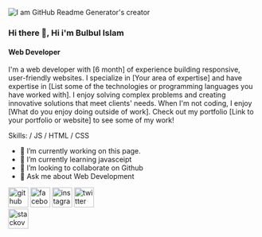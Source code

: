 
![I am GitHub Readme Generator's creator](https://scontent.fdac88-1.fna.fbcdn.net/v/t39.30808-6/278124104_552679672947984_5781435726701501307_n.jpg?_nc_cat=107&ccb=1-7&_nc_sid=e3f864&_nc_eui2=AeEkfsrq6hsI6soyeOxvfFz7yUVsGWRhn87JRWwZZGGfzp-aiLELJapmWK-X2zsiLSNdUpywRmKL13pB2gIayh0E&_nc_ohc=dIblEnpNRnQAX_-Sjmw&_nc_ht=scontent.fdac88-1.fna&oh=00_AfCffzfjs7JSKqVUzByI5uFZtbrajR2YyHH_Xmc52aa0_A&oe=64D93FF6)

### Hi there 👋, Hi i'm Bulbul Islam
#### Web Developer


I'm a web developer with [6 month] of experience building responsive, user-friendly websites. I specialize in [Your area of expertise] and have expertise in [List some of the technologies or programming languages you have worked with]. I enjoy solving complex problems and creating innovative solutions that meet clients' needs. When I'm not coding, I enjoy [What do you enjoy doing outside of work]. Check out my portfolio [Link to your portfolio or website] to see some of my work!

Skills: / JS / HTML / CSS

- 🔭 I’m currently working on this page. 
- 🌱 I’m currently learning javasceipt 
- 👯 I’m looking to collaborate on Github 
- 💬 Ask me about Web Development 


[<img src='https://cdn.jsdelivr.net/npm/simple-icons@3.0.1/icons/github.svg' alt='github' height='40'>](https://github.com/https://github.com/bulbulbi)  [<img src='https://cdn.jsdelivr.net/npm/simple-icons@3.0.1/icons/facebook.svg' alt='facebook' height='40'>](https://www.facebook.com/https://www.facebook.com/mdbulbul.islam.10048379)  [<img src='https://cdn.jsdelivr.net/npm/simple-icons@3.0.1/icons/instagram.svg' alt='instagram' height='40'>](https://www.instagram.com/https://www.instagram.com/mdbulbul9322//)  [<img src='https://cdn.jsdelivr.net/npm/simple-icons@3.0.1/icons/twitter.svg' alt='twitter' height='40'>](https://twitter.com/https://twitter.com/Mdbulbu19291342)  
[<img src='https://cdn.jsdelivr.net/npm/simple-icons@3.0.1/icons/stackoverflow.svg' alt='stackoverflow' height='40'>](https://stackoverflow.com/users/https://stackoverflow.com/users/21554509/md-bulbul-islam)  

